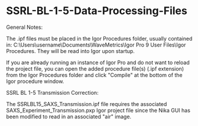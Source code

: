 # SSRL-BL-1-5-Data-Processing-Files

General Notes:

The .ipf files must be placed in the Igor Procedures folder, usually contained in: C:\Users\username\Documents\WaveMetrics\Igor Pro 9 User Files\Igor Procedures. They will be read into Igor upon startup.

If you are already running an instance of Igor Pro and do not want to reload the project file, you can open the added procedure file(s) (.ipf extension) from the Igor Procedures folder and click "Compile" at the bottom of the Igor procedure window.





SSRL BL 1-5 Transmission Correction:

The SSRLBL15_SAXS_Transmission.ipf file requires the associated SAXS_Experiment_Transmission.pxp Igor project file since the Nika GUI has been modified to read in an associated "air" image.
